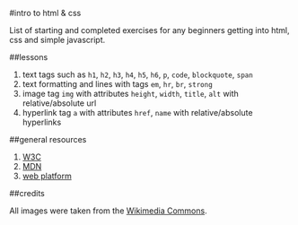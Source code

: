 #intro to html & css

List of starting and completed exercises for any beginners getting into html, css and simple javascript.

##lessons

1. text tags such as `h1`, `h2`, `h3`, `h4`, `h5`, `h6`, `p`, `code`, `blockquote`, `span`
1. text formatting and lines with tags `em`, `hr`, `br`, `strong`
1. image tag `img` with attributes `height`, `width`, `title`, `alt` with relative/absolute url
1. hyperlink tag `a` with attributes `href`, `name` with relative/absolute hyperlinks

##general resources

1. [W3C](http://www.w3.org/)
1. [MDN](https://developer.mozilla.org/en-US/)
1. [web platform](http://www.webplatform.org/)

##credits

All images were taken from the [Wikimedia Commons](http://commons.wikimedia.org/wiki/Main_Page).
